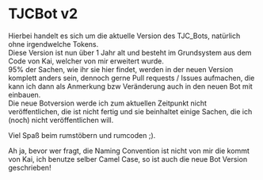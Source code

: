 # TJCBot v2
Hierbei handelt es sich um die aktuelle Version des TJC_Bots, natürlich ohne irgendwelche Tokens. \
Diese Version ist nun über 1 Jahr alt und besteht im Grundsystem aus dem Code von Kai, welcher von mir erweitert wurde. \
95% der Sachen, wie ihr sie hier findet, werden in der neuen Version komplett anders sein, dennoch gerne Pull requests / Issues aufmachen, die kann ich dann als Anmerkung bzw Veränderung auch in den neuen Bot mit einbauen.\
Die neue Botversion werde ich zum aktuellen Zeitpunkt nicht veröffentlichen, die ist nicht fertig und sie beinhaltet einige Sachen, die ich (noch) nicht veröffentlichen will.

Viel Spaß beim rumstöbern und rumcoden ;).


Ah ja, bevor wer fragt, die Naming Convention ist nicht von mir die kommt von Kai, ich benutze selber Camel Case, so ist auch die neue Bot Version geschrieben!
